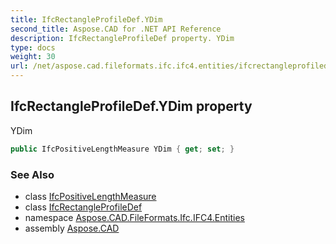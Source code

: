 ```yaml
---
title: IfcRectangleProfileDef.YDim
second_title: Aspose.CAD for .NET API Reference
description: IfcRectangleProfileDef property. YDim
type: docs
weight: 30
url: /net/aspose.cad.fileformats.ifc.ifc4.entities/ifcrectangleprofiledef/ydim/
---
```

## IfcRectangleProfileDef.YDim property

YDim

```csharp
public IfcPositiveLengthMeasure YDim { get; set; }
```

### See Also

* class [IfcPositiveLengthMeasure](../../../aspose.cad.fileformats.ifc.ifc4.types/ifcpositivelengthmeasure/)
* class [IfcRectangleProfileDef](../)
* namespace [Aspose.CAD.FileFormats.Ifc.IFC4.Entities](../../ifcrectangleprofiledef/)
* assembly [Aspose.CAD](../../../)


